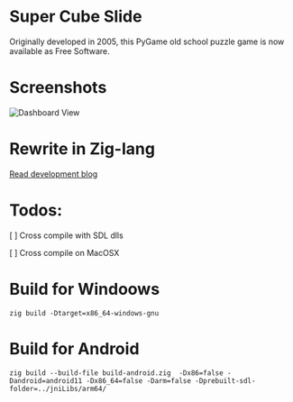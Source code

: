 # Super Cube Slide

Originally developed in 2005, this PyGame old school puzzle game is now available as Free Software.


Screenshots
======
![Dashboard View](http://markkimsal.github.io/ss/supercubeslide.png)

Rewrite in Zig-lang
=====
[Read development blog](https://gist.github.com/markkimsal/0d422071bec4b35907764f6190b76f7b)


Todos:
====

[ ] Cross compile with SDL dlls

[ ] Cross compile on MacOSX


Build for Windoows
==============================

```
zig build -Dtarget=x86_64-windows-gnu
```



Build for Android
==============================
```
zig build --build-file build-android.zig  -Dx86=false -Dandroid=android11 -Dx86_64=false -Darm=false -Dprebuilt-sdl-folder=../jniLibs/arm64/
```
